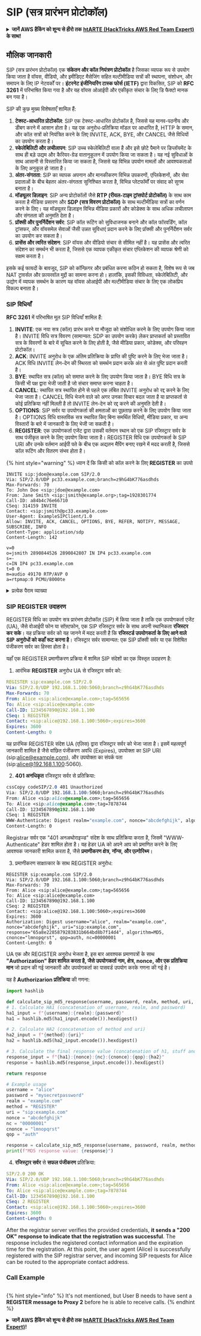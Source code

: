 # SIP (सत्र प्रारंभन प्रोटोकॉल)

<details>

<summary><strong>जानें AWS हैकिंग को शून्य से हीरो तक</strong> <a href="https://training.hacktricks.xyz/courses/arte"><strong>htARTE (HackTricks AWS Red Team Expert)</strong></a><strong> के साथ!</strong></summary>

HackTricks का समर्थन करने के अन्य तरीके:

* यदि आप अपनी **कंपनी का विज्ञापन HackTricks में देखना चाहते हैं** या **HackTricks को PDF में डाउनलोड करना चाहते हैं** तो [**सब्सक्रिप्शन प्लान्स देखें**](https://github.com/sponsors/carlospolop)!
* [**आधिकारिक PEASS और HackTricks स्वैग**](https://peass.creator-spring.com) प्राप्त करें
* हमारे संग्रह [**NFTs**](https://opensea.io/collection/the-peass-family) का खोज करें, हमारा संग्रह [**The PEASS Family**](https://opensea.io/collection/the-peass-family)
* **शामिल हों** 💬 [**डिस्कॉर्ड समूह**](https://discord.gg/hRep4RUj7f) या [**टेलीग्राम समूह**](https://t.me/peass) या हमें **ट्विटर** 🐦 [**@carlospolopm**](https://twitter.com/hacktricks_live)** पर फॉलो** करें।
* **हैकिंग ट्रिक्स साझा करें, HackTricks** और [**HackTricks Cloud**](https://github.com/carlospolop/hacktricks-cloud) github repos को PRs जमा करके।

</details>

## मौलिक जानकारी

SIP (सत्र प्रारंभन प्रोटोकॉल) एक **संकेतन और कॉल नियंत्रण प्रोटोकॉल** है जिसका व्यापक रूप से उपयोग किया जाता है वॉयस, वीडियो, और इमीडिएट मैसेजिंग सहित मल्टीमीडिया सत्रों की स्थापना, संशोधन, और समापन के लिए IP नेटवर्कों पर। **इंटरनेट इंजीनियरिंग टास्क फोर्स (IETF)** द्वारा विकसित, SIP को **RFC 3261** में परिभाषित किया गया है और यह वॉयस ओआईपी और एकीकृत संचार के लिए डि फैक्टो मानक बन गया है।

SIP की कुछ मुख्य विशेषताएँ शामिल हैं:

1. **टेक्स्ट-आधारित प्रोटोकॉल**: SIP एक टेक्स्ट-आधारित प्रोटोकॉल है, जिससे यह मानव-पठनीय और डीबग करने में आसान होता है। यह एक अनुरोध-प्रतिक्रिया मॉडल पर आधारित है, HTTP के समान, और कॉल सत्रों को नियंत्रित करने के लिए INVITE, ACK, BYE, और CANCEL जैसे विधियों का उपयोग करता है।
2. **स्केलेबिलिटी और लचीलापन**: SIP उच्च स्केलेबिलिटी वाला है और इसे छोटे पैमाने पर डिप्लॉयमेंट के साथ ही बड़े उद्यम और कैरियर-ग्रेड वातानुकूलन में उपयोग किया जा सकता है। यह नई सुविधाओं के साथ आसानी से विस्तारित किया जा सकता है, जिससे यह विभिन्न उपयोग मामलों और आवश्यकताओं के लिए अनुकूल हो जाता है।
3. **अंतर-संगतता**: SIP का व्यापक अपनान और मानकीकरण विभिन्न उपकरणों, एप्लिकेशनों, और सेवा प्रदाताओं के बीच बेहतर अंतर-संगतता सुनिश्चित करता है, विभिन्न प्लेटफॉर्मों पर संवाद को सुगम बनाता है।
4. **मॉड्यूलर डिज़ाइन**: SIP अन्य प्रोटोकॉलों जैसे **RTP (रीयल-टाइम ट्रांसपोर्ट प्रोटोकॉल)** के साथ काम करता है मीडिया प्रसारण और **SDP (सत्र विवरण प्रोटोकॉल)** के साथ मल्टीमीडिया सत्रों का वर्णन करने के लिए। यह मॉड्यूलर डिज़ाइन विभिन्न मीडिया प्रकारों और कोडेक्स के साथ अधिक लचीलापन और संगतता की अनुमति देता है।
5. **प्रॉक्सी और पुनर्निर्देशन सर्वर**: SIP कॉल रूटिंग को सुविधाजनक बनाने और कॉल फॉरवर्डिंग, कॉल ट्रांसफर, और वॉयसमेल सेवाओं जैसी उन्नत सुविधाएं प्रदान करने के लिए प्रॉक्सी और पुनर्निर्देशन सर्वर का उपयोग कर सकता है।
6. **प्रासेंस और त्वरित संदेशन**: SIP वॉयस और वीडियो संचार से सीमित नहीं है। यह प्रासेंस और त्वरित संदेशन का समर्थन भी करता है, जिससे एक व्यापक एकीकृत संचार एप्लिकेशन की व्यापक श्रेणी को सक्षम करता है।

इसके कई फायदों के बावजूद, SIP को कॉन्फ़िगर और प्रबंधित करना कठिन हो सकता है, विशेष रूप से जब NAT ट्रावर्सल और फ़ायरवॉल मुद्दों का सामना करना हो। हालांकि, इसकी विविधता, स्केलेबिलिटी, और उद्योग में व्यापक समर्थन के कारण यह वॉयस ओआईपी और मल्टीमीडिया संचार के लिए एक लोकप्रिय विकल्प बनाता है।

### SIP विधियाँ

**RFC 3261** में परिभाषित मूल SIP विधियाँ शामिल हैं:

1. **INVITE**: एक नया सत्र (कॉल) प्रारंभ करने या मौजूदा को संशोधित करने के लिए उपयोग किया जाता है। INVITE विधि सत्र विवरण (सामान्यत: SDP का उपयोग करके) लेकर प्राप्तकर्ता को प्रस्तावित सत्र के विवरणों के बारे में सूचित करने के लिए होती है, जैसे मीडिया प्रकार, कोडेक्स, और परिवहन प्रोटोकॉल।
2. **ACK**: INVITE अनुरोध के एक अंतिम प्रतिक्रिया के प्राप्ति की पुष्टि करने के लिए भेजा जाता है। ACK विधि INVITE लेन-देन की स्थिरता को समर्थन प्रदान करके अंत से अंत पुष्टि प्रदान करती है।
3. **BYE**: स्थापित सत्र (कॉल) को समाप्त करने के लिए उपयोग किया जाता है। BYE विधि सत्र के किसी भी पक्ष द्वारा भेजी जाती है जो संचार समाप्त करना चाहता है।
4. **CANCEL**: स्थापित सत्र स्थापित होने से पहले एक लंबित INVITE अनुरोध को रद्द करने के लिए भेजा जाता है। CANCEL विधि भेजने वाले को अगर उनका विचार बदल जाता है या प्राप्तकर्ता से कोई प्रतिक्रिया नहीं मिलती है तो INVITE लेन-देन को रद्द करने की अनुमति देती है।
5. **OPTIONS**: SIP सर्वर या उपयोगकर्ता की क्षमताओं का पूछताछ करने के लिए उपयोग किया जाता है। OPTIONS विधि वास्तविक सत्र स्थापित किए बिना समर्थित विधियों, मीडिया प्रकार, या अन्य विस्तारों के बारे में जानकारी के लिए भेजी जा सकती है।
6. **REGISTER**: एक उपयोगकर्ता एजेंट द्वारा उसकी वर्तमान स्थान को एक SIP रजिस्ट्रार सर्वर के साथ पंजीकृत करने के लिए उपयोग किया जाता है। REGISTER विधि एक उपयोगकर्ता के SIP URI और उनके वर्तमान आईपी पते के बीच एक अद्यतन मैपिंग बनाए रखने में मदद करती है, जिससे कॉल रूटिंग और वितरण संभव होता है।

{% hint style="warning" %}
ध्यान दें कि किसी को कॉल करने के लिए **REGISTER** का उपयो
```
INVITE sip:jdoe@example.com SIP/2.0
Via: SIP/2.0/UDP pc33.example.com;branch=z9hG4bK776asdhds
Max-Forwards: 70
To: John Doe <sip:jdoe@example.com>
From: Jane Smith <sip:jsmith@example.org>;tag=1928301774
Call-ID: a84b4c76e66710
CSeq: 314159 INVITE
Contact: <sip:jsmith@pc33.example.com>
User-Agent: ExampleSIPClient/1.0
Allow: INVITE, ACK, CANCEL, OPTIONS, BYE, REFER, NOTIFY, MESSAGE, SUBSCRIBE, INFO
Content-Type: application/sdp
Content-Length: 142

v=0
o=jsmith 2890844526 2890842807 IN IP4 pc33.example.com
s=-
c=IN IP4 pc33.example.com
t=0 0
m=audio 49170 RTP/AVP 0
a=rtpmap:0 PCMU/8000te
```
<details>

<summary>प्रत्येक पैराम व्याख्या</summary>

1. **Request-Line**: `INVITE sip:jdoe@example.com SIP/2.0` - यह लाइन विधि (INVITE), अनुरोध URI (sip:[jdoe@example.com](mailto:jdoe@example.com)), और SIP संस्करण (SIP/2.0) को दर्शाती है।
2. **Via**: `Via: SIP/2.0/UDP pc33.example.com;branch=z9hG4bK776asdhds` - Via हैडर निर्वाहन प्रोटोकॉल (UDP) और क्लाइंट का पता (pc33.example.com) निर्दिष्ट करता है। "शाखा" पैरामीटर लूप का पता लगाने और लेन-देन मेलाने के लिए उपयोग किया जाता है।
3. **Max-Forwards**: `Max-Forwards: 70` - यह हेडर फ़ील्ड अनंत लूप से बचने के लिए प्रॉक्सी द्वारा अनुरोध को कितनी बार आगे भेजा जा सकता है, इसे सीमित करता है।
4. **To**: `To: John Doe <sip:jdoe@example.com>` - To हेडर कॉल के प्राप्तकर्ता को निर्दिष्ट करता है, उनका प्रदर्शन नाम (John Doe) और SIP URI (sip:[jdoe@example.com](mailto:jdoe@example.com)) सहित।
5. **From**: `From: Jane Smith <sip:jsmith@example.org>;tag=1928301774` - From हेडर कॉल के भेजने वाले को निर्दिष्ट करता है, उनका प्रदर्शन नाम (Jane Smith) और SIP URI (sip:[jsmith@example.org](mailto:jsmith@example.org)) सहित। "टैग" पैरामीटर का उपयोग भेजने वाले की भूमिका को अद्वितीय रूप से पहचानने के लिए किया जाता है।
6. **Call-ID**: `Call-ID: a84b4c76e66710` - Call-ID हेडर दो उपयोगकर्ताओं के बीच एक कॉल सत्र को अद्वितीय रूप से पहचानता है।
7. **CSeq**: `CSeq: 314159 INVITE` - CSeq हेडर में एक क्रम संख्या और अनुरोध में उपयोग की गई विधि होती है। यह उत्तरों को अनुरोधों से मेलाने और अव्यवस्थित संदेशों का पता लगाने के लिए उपयोग किया जाता है।
8. **Contact**: `Contact: <sip:jsmith@pc33.example.com>` - संपर्क हेडर भेजने वाले के लिए एक सीधा मार्ग प्रदान करता है, जिसे आगामी अनुरोधों और प्रतिक्रियाओं के लिए उपयोग किया जा सकता है।
9. **User-Agent**: `User-Agent: ExampleSIPClient/1.0` - User-Agent हेडर भेजने वाले के सॉफ़्टवेयर या हार्डवेयर के बारे में जानकारी प्रदान करता है, इसका नाम और संस्करण सहित।
10. **Allow**: `Allow: INVITE, ACK, CANCEL, OPTIONS, BYE, REFER, NOTIFY, MESSAGE, SUBSCRIBE, INFO` - Allow हेडर उस विधियों की सूची प्रदान करता है जिन्हें भेजने वाले समर्थन करता है। यह प्राप्तकर्ता को समझने में मदद करता है कि संचार के दौरान कौन-कौन सी विधियाँ उपयोग की जा सकती हैं।
11. **Content-Type**: `Content-Type: application/sdp` - Content-Type हेडर संदेश शरीर के मीडिया प्रकार को निर्दिष्ट करता है, इस मामले में, SDP (सत्र विवरण प्रोटोकॉल)।
12. **Content-Length**: `Content-Length: 142` - Content-Length हेडर संदेश शरीर का आकार बाइट में दर्शाता है।
13. **Message Body**: संदेश शरीर में SDP सत्र विवरण शामिल है, जिसमें प्रस्तावित सत्र के लिए मीडिया प्रकार, कोडेक, और परिवहन प्रोटोकॉल के बारे में जानकारी शामिल है।

* `v=0` - प्रोटोकॉल संस्करण (SDP के लिए 0)
* `o=jsmith 2890844526 2890842807 IN IP4 pc33.example.com` - उत्पादक और सत्र पहचानकर्ता
* `s=-` - सत्र नाम (एक एकल डैश नाम को नहीं दिखाता है)
* `c=IN IP4 pc33.example.com` - कनेक्शन सूचना (नेटवर्क प्रकार, पता प्रकार, और पता)
* `t=0 0` - समय सूचना (शुरू और समाप्ति समय, 0 0 का अर्थ है कि सत्र सीमित नहीं है)
* `m=audio 49170 RTP/AVP 0` - मीडिया विवरण (मीडिया प्रकार, पोर्ट नंबर, परिवहन प्रोटोकॉल, और स्वरूप सूची)। इस मामले में, यह RTP/AVP (रीयल-टाइम परिवहन प्रोटोकॉल / ऑडियो वीडियो प्रोफ़ाइल) और स्वरूप 0 (PCMU/8000) का उपयोग करता है।
* `a=rtpmap:0 PCMU/8000` - स्वरूप (0) को कोडेक (PCMU) और इसकी घड़ी दर (8000 हर्ट्ज) से मैप करने वाली विशेषता।

</details>

### SIP REGISTER उदाहरण

REGISTER विधि का उपयोग सत्र प्रारंभण प्रोटोकॉल (SIP) में किया जाता है ताकि एक उपयोगकर्ता एजेंट (UA), जैसे वोआईपी फोन या सॉफ़्टफोन, एक SIP रजिस्ट्रार सर्वर के साथ अपनी स्थानिकता **रजिस्टर कर सके**। यह प्रक्रिया सर्वर को यह जानने में मदद करती है कि **रजिस्टर्ड उपयोगकर्ता के लिए आने वाले SIP अनुरोधों को कहाँ रूट करना है**। रजिस्ट्रार सर्वर सामान्यत: एक SIP प्रॉक्सी सर्वर या एक विशेषित पंजीकरण सर्वर का हिस्सा होता है।

यहाँ एक REGISTER प्रमाणीकरण प्रक्रिया में शामिल SIP संदेशों का एक विस्तृत उदाहरण है:

1. आरंभिक **REGISTER** अनुरोध UA से रजिस्ट्रार सर्वर को:
```yaml
REGISTER sip:example.com SIP/2.0
Via: SIP/2.0/UDP 192.168.1.100:5060;branch=z9hG4bK776asdhds
Max-Forwards: 70
From: Alice <sip:alice@example.com>;tag=565656
To: Alice <sip:alice@example.com>
Call-ID: 1234567890@192.168.1.100
CSeq: 1 REGISTER
Contact: <sip:alice@192.168.1.100:5060>;expires=3600
Expires: 3600
Content-Length: 0
```
यह प्रारंभिक REGISTER संदेश UA (एलिस) द्वारा रजिस्ट्रार सर्वर को भेजा जाता है। इसमें महत्वपूर्ण जानकारी शामिल है जैसे वांछित पंजीकरण अवधि (Expires), उपयोक्ता का SIP URI (sip:[alice@example.com](mailto:alice@example.com)), और उपयोक्ता का संपर्क पता (sip:alice@192.168.1.100:5060).

2. **401 अनधिकृत** रजिस्ट्रार सर्वर से प्रतिक्रिया:
```css
cssCopy codeSIP/2.0 401 Unauthorized
Via: SIP/2.0/UDP 192.168.1.100:5060;branch=z9hG4bK776asdhds
From: Alice <sip:alice@example.com>;tag=565656
To: Alice <sip:alice@example.com>;tag=7878744
Call-ID: 1234567890@192.168.1.100
CSeq: 1 REGISTER
WWW-Authenticate: Digest realm="example.com", nonce="abcdefghijk", algorithm=MD5, qop="auth"
Content-Length: 0
```
Registrar सर्वर एक "401 अनअथोराइज्ड" संदेश के साथ प्रतिक्रिया करता है, जिसमें "WWW-Authenticate" हेडर शामिल होता है। यह हेडर UA को अपने आप को प्रमाणित करने के लिए आवश्यक जानकारी शामिल करता है, जैसे **प्रमाणीकरण क्षेत्र, नॉन्स, और एल्गोरिथ्म**।

3. प्रमाणीकरण साक्षात्कार के साथ REGISTER अनुरोध:
```vbnet
REGISTER sip:example.com SIP/2.0
Via: SIP/2.0/UDP 192.168.1.100:5060;branch=z9hG4bK776asdhds
Max-Forwards: 70
From: Alice <sip:alice@example.com>;tag=565656
To: Alice <sip:alice@example.com>
Call-ID: 1234567890@192.168.1.100
CSeq: 2 REGISTER
Contact: <sip:alice@192.168.1.100:5060>;expires=3600
Expires: 3600
Authorization: Digest username="alice", realm="example.com", nonce="abcdefghijk", uri="sip:example.com", response="65a8e2285879283831b664bd8b7f14d4", algorithm=MD5, cnonce="lmnopqrst", qop=auth, nc=00000001
Content-Length: 0
```
UA एक और REGISTER अनुरोध भेजता है, इस बार आवश्यक प्रमाणपत्रों के साथ **"Authorization" हेडर शामिल करता है, जैसे उपयोगकर्ता नाम, क्षेत्र, nonce, और एक प्रतिक्रिया मान** जो प्रदान की गई जानकारी और उपयोगकर्ता का पासवर्ड उपयोग करके गणना की गई है।

यह है **Authorizarion प्रतिक्रिया** की गणना:
```python
import hashlib

def calculate_sip_md5_response(username, password, realm, method, uri, nonce, nc, cnonce, qop):
# 1. Calculate HA1 (concatenation of username, realm, and password)
ha1_input = f"{username}:{realm}:{password}"
ha1 = hashlib.md5(ha1_input.encode()).hexdigest()

# 2. Calculate HA2 (concatenation of method and uri)
ha2_input = f"{method}:{uri}"
ha2 = hashlib.md5(ha2_input.encode()).hexdigest()

# 3. Calculate the final response value (concatenation of h1, stuff and h2)
response_input = f"{ha1}:{nonce}:{nc}:{cnonce}:{qop}:{ha2}"
response = hashlib.md5(response_input.encode()).hexdigest()

return response

# Example usage
username = "alice"
password = "mysecretpassword"
realm = "example.com"
method = "REGISTER"
uri = "sip:example.com"
nonce = "abcdefghijk"
nc = "00000001"
cnonce = "lmnopqrst"
qop = "auth"

response = calculate_sip_md5_response(username, password, realm, method, uri, nonce, nc, cnonce, qop)
print(f"MD5 response value: {response}")
```
4. **रजिस्ट्रार सर्वर** से **सफल पंजीकरण** प्रतिक्रिया:
```yaml
SIP/2.0 200 OK
Via: SIP/2.0/UDP 192.168.1.100:5060;branch=z9hG4bK776asdhds
From: Alice <sip:alice@example.com>;tag=565656
To: Alice <sip:alice@example.com>;tag=7878744
Call-ID: 1234567890@192.168.1.100
CSeq: 2 REGISTER
Contact: <sip:alice@192.168.1.100:5060>;expires=3600
Expires: 3600
Content-Length: 0
```
After the registrar server verifies the provided credentials, **it sends a "200 OK" response to indicate that the registration was successful**. The response includes the registered contact information and the expiration time for the registration. At this point, the user agent (Alice) is successfully registered with the SIP registrar server, and incoming SIP requests for Alice can be routed to the appropriate contact address.

### Call Example

<figure><img src="../../../.gitbook/assets/image (666).png" alt=""><figcaption></figcaption></figure>

{% hint style="info" %}
It's not mentioned, but User B needs to have sent a **REGISTER message to Proxy 2** before he is able to receive calls.
{% endhint %}

<details>

<summary><strong>जानें AWS हैकिंग को शून्य से हीरो तक</strong> <a href="https://training.hacktricks.xyz/courses/arte"><strong>htARTE (HackTricks AWS Red Team Expert)</strong></a><strong>!</strong></summary>

दूसरे तरीके HackTricks का समर्थन करने के लिए:

* अगर आप अपनी **कंपनी का विज्ञापन HackTricks में देखना चाहते हैं** या **HackTricks को PDF में डाउनलोड करना चाहते हैं** तो [**सब्सक्रिप्शन प्लान्स**](https://github.com/sponsors/carlospolop) देखें!
* [**आधिकारिक PEASS & HackTricks स्वैग**](https://peass.creator-spring.com) प्राप्त करें
* हमारे विशेष [**NFTs**](https://opensea.io/collection/the-peass-family) कलेक्शन [**The PEASS Family**](https://opensea.io/collection/the-peass-family) खोजें
* **जुड़ें** 💬 [**डिस्कॉर्ड समूह**](https://discord.gg/hRep4RUj7f) या [**टेलीग्राम समूह**](https://t.me/peass) में या हमें **ट्विटर** 🐦 [**@carlospolopm**](https://twitter.com/hacktricks_live)** पर फॉलो** करें।
* **अपने हैकिंग ट्रिक्स साझा करें, HackTricks** और [**HackTricks Cloud**](https://github.com/carlospolop/hacktricks-cloud) github repos में PRs सबमिट करके।

</details>
